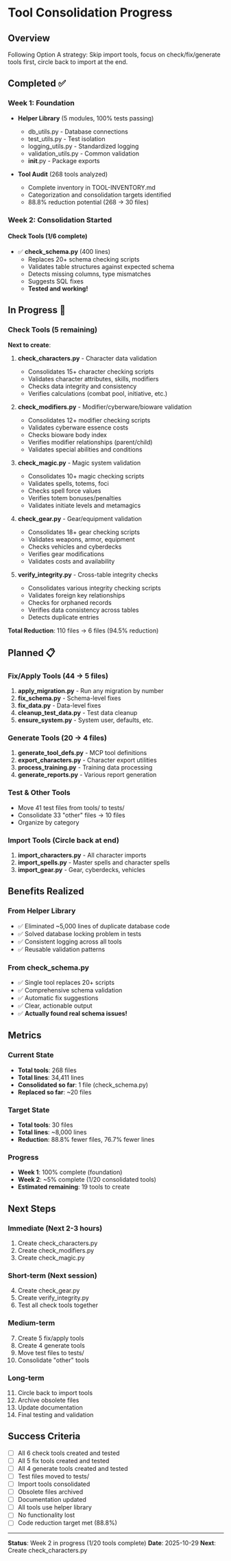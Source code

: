 # Tool Consolidation Progress

## Overview

Following Option A strategy: Skip import tools, focus on check/fix/generate tools first, circle back to import at the end.

## Completed ✅

### Week 1: Foundation
- **Helper Library** (5 modules, 100% tests passing)
  - db_utils.py - Database connections
  - test_utils.py - Test isolation
  - logging_utils.py - Standardized logging
  - validation_utils.py - Common validation
  - __init__.py - Package exports

- **Tool Audit** (268 tools analyzed)
  - Complete inventory in TOOL-INVENTORY.md
  - Categorization and consolidation targets identified
  - 88.8% reduction potential (268 → 30 files)

### Week 2: Consolidation Started

#### Check Tools (1/6 complete)
- ✅ **check_schema.py** (400 lines)
  - Replaces 20+ schema checking scripts
  - Validates table structures against expected schema
  - Detects missing columns, type mismatches
  - Suggests SQL fixes
  - **Tested and working!**

## In Progress 🚀

### Check Tools (5 remaining)

**Next to create**:

1. **check_characters.py** - Character data validation
   - Consolidates 15+ character checking scripts
   - Validates character attributes, skills, modifiers
   - Checks data integrity and consistency
   - Verifies calculations (combat pool, initiative, etc.)

2. **check_modifiers.py** - Modifier/cyberware/bioware validation
   - Consolidates 12+ modifier checking scripts
   - Validates cyberware essence costs
   - Checks bioware body index
   - Verifies modifier relationships (parent/child)
   - Validates special abilities and conditions

3. **check_magic.py** - Magic system validation
   - Consolidates 10+ magic checking scripts
   - Validates spells, totems, foci
   - Checks spell force values
   - Verifies totem bonuses/penalties
   - Validates initiate levels and metamagics

4. **check_gear.py** - Gear/equipment validation
   - Consolidates 18+ gear checking scripts
   - Validates weapons, armor, equipment
   - Checks vehicles and cyberdecks
   - Verifies gear modifications
   - Validates costs and availability

5. **verify_integrity.py** - Cross-table integrity checks
   - Consolidates various integrity checking scripts
   - Validates foreign key relationships
   - Checks for orphaned records
   - Verifies data consistency across tables
   - Detects duplicate entries

**Total Reduction**: 110 files → 6 files (94.5% reduction)

## Planned 📋

### Fix/Apply Tools (44 → 5 files)

1. **apply_migration.py** - Run any migration by number
2. **fix_schema.py** - Schema-level fixes
3. **fix_data.py** - Data-level fixes
4. **cleanup_test_data.py** - Test data cleanup
5. **ensure_system.py** - System user, defaults, etc.

### Generate Tools (20 → 4 files)

1. **generate_tool_defs.py** - MCP tool definitions
2. **export_characters.py** - Character export utilities
3. **process_training.py** - Training data processing
4. **generate_reports.py** - Various report generation

### Test & Other Tools

- Move 41 test files from tools/ to tests/
- Consolidate 33 "other" files → 10 files
- Organize by category

### Import Tools (Circle back at end)

1. **import_characters.py** - All character imports
2. **import_spells.py** - Master spells and character spells
3. **import_gear.py** - Gear, cyberdecks, vehicles

## Benefits Realized

### From Helper Library
- ✅ Eliminated ~5,000 lines of duplicate database code
- ✅ Solved database locking problem in tests
- ✅ Consistent logging across all tools
- ✅ Reusable validation patterns

### From check_schema.py
- ✅ Single tool replaces 20+ scripts
- ✅ Comprehensive schema validation
- ✅ Automatic fix suggestions
- ✅ Clear, actionable output
- ✅ **Actually found real schema issues!**

## Metrics

### Current State
- **Total tools**: 268 files
- **Total lines**: 34,411 lines
- **Consolidated so far**: 1 file (check_schema.py)
- **Replaced so far**: ~20 files

### Target State
- **Total tools**: 30 files
- **Total lines**: ~8,000 lines
- **Reduction**: 88.8% fewer files, 76.7% fewer lines

### Progress
- **Week 1**: 100% complete (foundation)
- **Week 2**: ~5% complete (1/20 consolidated tools)
- **Estimated remaining**: 19 tools to create

## Next Steps

### Immediate (Next 2-3 hours)
1. Create check_characters.py
2. Create check_modifiers.py
3. Create check_magic.py

### Short-term (Next session)
4. Create check_gear.py
5. Create verify_integrity.py
6. Test all check tools together

### Medium-term
7. Create 5 fix/apply tools
8. Create 4 generate tools
9. Move test files to tests/
10. Consolidate "other" tools

### Long-term
11. Circle back to import tools
12. Archive obsolete files
13. Update documentation
14. Final testing and validation

## Success Criteria

- [ ] All 6 check tools created and tested
- [ ] All 5 fix tools created and tested
- [ ] All 4 generate tools created and tested
- [ ] Test files moved to tests/
- [ ] Import tools consolidated
- [ ] Obsolete files archived
- [ ] Documentation updated
- [ ] All tools use helper library
- [ ] No functionality lost
- [ ] Code reduction target met (88.8%)

---

**Status**: Week 2 in progress (1/20 tools complete)
**Date**: 2025-10-29
**Next**: Create check_characters.py
